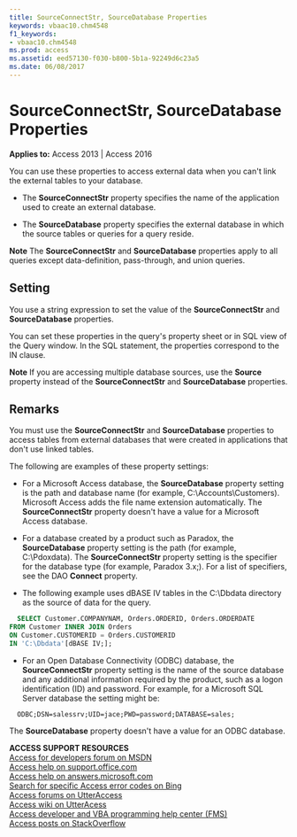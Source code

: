 ```yaml
---
title: SourceConnectStr, SourceDatabase Properties
keywords: vbaac10.chm4548
f1_keywords:
- vbaac10.chm4548
ms.prod: access
ms.assetid: eed57130-f030-b800-5b1a-92249d6c23a5
ms.date: 06/08/2017
---
```



# SourceConnectStr, SourceDatabase Properties

  

**Applies to:** Access 2013 | Access 2016

You can use these properties to access external data when you can't link the external tables to your database.


- The  **SourceConnectStr** property specifies the name of the application used to create an external database.
    
- The  **SourceDatabase** property specifies the external database in which the source tables or queries for a query reside.
    

 **Note**  The  **SourceConnectStr** and **SourceDatabase** properties apply to all queries except data-definition, pass-through, and union queries.


## Setting

You use a string expression to set the value of the  **SourceConnectStr** and **SourceDatabase** properties.

You can set these properties in the query's property sheet or in SQL view of the Query window. In the SQL statement, the properties correspond to the IN clause.


 **Note**  If you are accessing multiple database sources, use the  **Source** property instead of the **SourceConnectStr** and **SourceDatabase** properties.


## Remarks

You must use the  **SourceConnectStr** and **SourceDatabase** properties to access tables from external databases that were created in applications that don't use linked tables.

The following are examples of these property settings:


- For a Microsoft Access database, the  **SourceDatabase** property setting is the path and database name (for example, C:\Accounts\Customers). Microsoft Access adds the file name extension automatically. The **SourceConnectStr** property doesn't have a value for a Microsoft Access database.
    
- For a database created by a product such as Paradox, the  **SourceDatabase** property setting is the path (for example, C:\Pdoxdata). The **SourceConnectStr** property setting is the specifier for the database type (for example, Paradox 3.x;). For a list of specifiers, see the DAO **Connect** property.
    
- The following example uses dBASE IV tables in the C:\Dbdata directory as the source of data for the query.
    
```sql
  SELECT Customer.COMPANYNAM, Orders.ORDERID, Orders.ORDERDATE 
FROM Customer INNER JOIN Orders 
ON Customer.CUSTOMERID = Orders.CUSTOMERID 
IN 'C:\Dbdata'[dBASE IV;];
```


    
    



- For an Open Database Connectivity (ODBC) database, the  **SourceConnectStr** property setting is the name of the source database and any additional information required by the product, such as a logon identification (ID) and password. For example, for a Microsoft SQL Server database the setting might be:
    
```
  ODBC;DSN=salessrv;UID=jace;PWD=password;DATABASE=sales;
```


    
    
The  **SourceDatabase** property doesn't have a value for an ODBC database.

 **ACCESS SUPPORT RESOURCES**<br>
[Access for developers forum on MSDN](https://social.msdn.microsoft.com/Forums/office/en-US/home?forum=accessdev)<br>
[Access help on support.office.com](https://support.office.com/search/results?query=Access)<br>
[Access help on answers.microsoft.com](http://answers.microsoft.com/en-us/office/forum/access?page=1&tab=question&status=all&auth=1)<br>
[Search for specific Access error codes on Bing](http://www.bing.com/)<br>
[Access forums on UtterAccess](http://www.utteraccess.com/forum/index.php?act=idx)<br>
[Access wiki on UtterAcess](http://www.utteraccess.com/forum/index.php?act=idx)<br>
[Access developer and VBA programming help center (FMS)](http://www.fmsinc.com/MicrosoftAccess/developer/)<br>
[Access posts on StackOverflow](http://stackoverflow.com/questions/tagged/ms-access)


